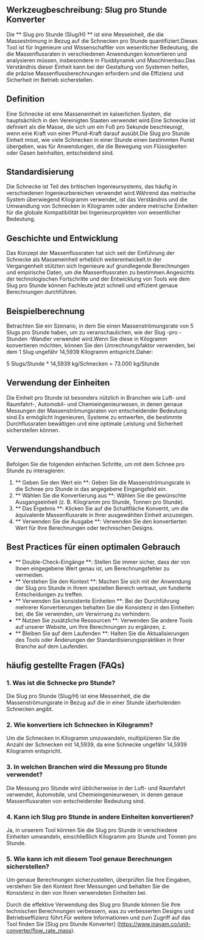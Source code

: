 ## Werkzeugbeschreibung: Slug pro Stunde Konverter

Die ** Slug pro Stunde (Slug/H) ** ist eine Messeinheit, die die Masseströmung in Bezug auf die Schnecken pro Stunde quantifiziert.Dieses Tool ist für Ingenieure und Wissenschaftler von wesentlicher Bedeutung, die die Massenflussraten in verschiedenen Anwendungen konvertieren und analysieren müssen, insbesondere in Fluiddynamik und Maschinenbau.Das Verständnis dieser Einheit kann bei der Gestaltung von Systemen helfen, die präzise Massenflussberechnungen erfordern und die Effizienz und Sicherheit im Betrieb sicherstellen.

## Definition

Eine Schnecke ist eine Masseneinheit im kaiserlichen System, die hauptsächlich in den Vereinigten Staaten verwendet wird.Eine Schnecke ist definiert als die Masse, die sich um ein Fuß pro Sekunde beschleunigt, wenn eine Kraft von einer Pfund-Kraft darauf ausübt.Die Slug pro Stunde Einheit misst, wie viele Schnecken in einer Stunde einen bestimmten Punkt übergeben, was für Anwendungen, die die Bewegung von Flüssigkeiten oder Gasen beinhalten, entscheidend sind.

## Standardisierung

Die Schnecke ist Teil des britischen Ingenieursystems, das häufig in verschiedenen Ingenieurbereichen verwendet wird.Während das metrische System überwiegend Kilogramm verwendet, ist das Verständnis und die Umwandlung von Schnecken in Kilogramm oder andere metrische Einheiten für die globale Kompatibilität bei Ingenieurprojekten von wesentlicher Bedeutung.

## Geschichte und Entwicklung

Das Konzept der Massenflussraten hat sich seit der Einführung der Schnecke als Masseneinheit erheblich weiterentwickelt.In der Vergangenheit stützten sich Ingenieure auf grundlegende Berechnungen und empirische Daten, um die Massenflussraten zu bestimmen.Angesichts der technologischen Fortschritte und der Entwicklung von Tools wie dem Slug pro Stunde können Fachleute jetzt schnell und effizient genaue Berechnungen durchführen.

## Beispielberechnung

Betrachten Sie ein Szenario, in dem Sie einen Massenströmungsrate von 5 Slugs pro Stunde haben, um zu veranschaulichen, wie der Slug -pro -Stunden -Wandler verwendet wird.Wenn Sie diese in Kilogramm konvertieren möchten, können Sie den Umrechnungsfaktor verwenden, bei dem 1 Slug ungefähr 14,5939 Kilogramm entspricht.Daher:

5 Slugs/Stunde * 14,5939 kg/Schnecken = 73.000 kg/Stunde

## Verwendung der Einheiten

Die Einheit pro Stunde ist besonders nützlich in Branchen wie Luft- und Raumfahrt-, Automobil- und Chemieingenieurwesen, in denen genaue Messungen der Massenströmungsraten von entscheidender Bedeutung sind.Es ermöglicht Ingenieuren, Systeme zu entwerfen, die bestimmte Durchflussraten bewältigen und eine optimale Leistung und Sicherheit sicherstellen können.

## Verwendungshandbuch

Befolgen Sie die folgenden einfachen Schritte, um mit dem Schnee pro Stunde zu interagieren:

1. ** Geben Sie den Wert ein **: Geben Sie die Massenströmungsrate in die Schnee pro Stunde in das angegebene Eingangsfeld ein.
2. ** Wählen Sie die Konvertierung aus **: Wählen Sie die gewünschte Ausgangseinheit (z. B. Kilogramm pro Stunde, Tonnen pro Stunde).
3. ** Das Ergebnis **: Klicken Sie auf die Schaltfläche Konvertit, um die äquivalente Massenflussrate in Ihrer ausgewählten Einheit anzuzeigen.
4. ** Verwenden Sie die Ausgabe **: Verwenden Sie den konvertierten Wert für Ihre Berechnungen oder technischen Designs.

## Best Practices für einen optimalen Gebrauch

- ** Double-Check-Eingänge **: Stellen Sie immer sicher, dass der von Ihnen eingegebene Wert genau ist, um Berechnungsfehler zu vermeiden.
- ** Verstehen Sie den Kontext **: Machen Sie sich mit der Anwendung der Slug pro Stunde in Ihrem speziellen Bereich vertraut, um fundierte Entscheidungen zu treffen.
- ** Verwenden Sie konsistente Einheiten **: Bei der Durchführung mehrerer Konvertierungen behalten Sie die Konsistenz in den Einheiten bei, die Sie verwenden, um Verwirrung zu verhindern.
- ** Nutzen Sie zusätzliche Ressourcen **: Verwenden Sie andere Tools auf unserer Website, um Ihre Berechnungen zu ergänzen, z.
- ** Bleiben Sie auf dem Laufenden **: Halten Sie die Aktualisierungen des Tools oder Änderungen der Standardisierungspraktiken in Ihrer Branche auf dem Laufenden.

## häufig gestellte Fragen (FAQs)

### 1. Was ist die Schnecke pro Stunde?
Die Slug pro Stunde (Slug/H) ist eine Messeinheit, die die Massenströmungsrate in Bezug auf die in einer Stunde überholenden Schnecken angibt.

### 2. Wie konvertiere ich Schnecken in Kilogramm?
Um die Schnecken in Kilogramm umzuwandeln, multiplizieren Sie die Anzahl der Schnecken mit 14,5939, da eine Schnecke ungefähr 14,5939 Kilogramm entspricht.

### 3. In welchen Branchen wird die Messung pro Stunde verwendet?
Die Messung pro Stunde wird üblicherweise in der Luft- und Raumfahrt verwendet, Automobile, und Chemieingenieurwesen, in denen genaue Massenflussraten von entscheidender Bedeutung sind.

### 4. Kann ich Slug pro Stunde in andere Einheiten konvertieren?
Ja, in unserem Tool können Sie die Slug pro Stunde in verschiedene Einheiten umwandeln, einschließlich Kilogramm pro Stunde und Tonnen pro Stunde.

### 5. Wie kann ich mit diesem Tool genaue Berechnungen sicherstellen?
Um genaue Berechnungen sicherzustellen, überprüfen Sie Ihre Eingaben, verstehen Sie den Kontext Ihrer Messungen und behalten Sie die Konsistenz in den von Ihnen verwendeten Einheiten bei.

Durch die effektive Verwendung des Slug pro Stunde können Sie Ihre technischen Berechnungen verbessern, was zu verbesserten Designs und Betriebseffizienz führt.Für weitere Informationen und zum Zugriff auf das Tool finden Sie [Slug pro Stunde Konverter] (https://www.inayam.co/unit-converter/flow_rate_mass).